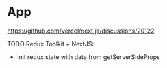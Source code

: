 # App

https://github.com/vercel/next.js/discussions/20122

TODO Redux Toolkit + NextJS:

- init redux state with data from getServerSideProps
